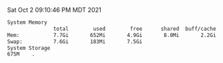 Sat Oct  2 09:10:46 PM MDT 2021
```bash
System Memory
               total        used        free      shared  buff/cache   available
Mem:           7.7Gi       652Mi       4.9Gi       8.0Mi       2.2Gi       6.7Gi
Swap:          7.6Gi       183Mi       7.5Gi
System Storage
675M	.
```
